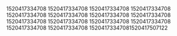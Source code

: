 1520417334708
1520417334708
1520417334708
1520417334708
1520417334708
1520417334708
1520417334708
1520417334708
1520417334708
1520417334708
1520417334708
1520417334708
1520417334708
1520417334708
15204173347081520417507122